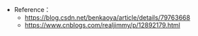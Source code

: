 + Reference：
	+ https://blog.csdn.net/benkaoya/article/details/79763668
	+ https://www.cnblogs.com/realjimmy/p/12892179.html
